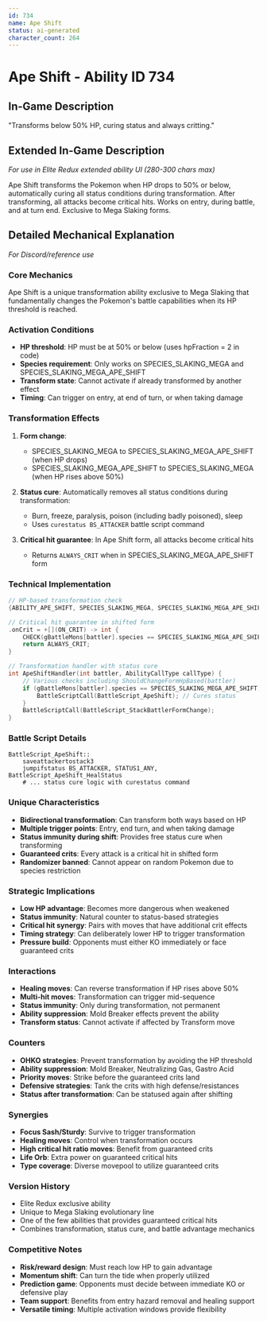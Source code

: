 ```yaml
---
id: 734
name: Ape Shift
status: ai-generated
character_count: 264
---
```


# Ape Shift - Ability ID 734

## In-Game Description
"Transforms below 50% HP, curing status and always critting."

## Extended In-Game Description
*For use in Elite Redux extended ability UI (280-300 chars max)*

Ape Shift transforms the Pokemon when HP drops to 50% or below, automatically curing all status conditions during transformation. After transforming, all attacks become critical hits. Works on entry, during battle, and at turn end. Exclusive to Mega Slaking forms.

## Detailed Mechanical Explanation
*For Discord/reference use*

### Core Mechanics
Ape Shift is a unique transformation ability exclusive to Mega Slaking that fundamentally changes the Pokemon's battle capabilities when its HP threshold is reached.

### Activation Conditions
- **HP threshold**: HP must be at 50% or below (uses hpFraction = 2 in code)
- **Species requirement**: Only works on SPECIES_SLAKING_MEGA and SPECIES_SLAKING_MEGA_APE_SHIFT
- **Transform state**: Cannot activate if already transformed by another effect
- **Timing**: Can trigger on entry, at end of turn, or when taking damage

### Transformation Effects
1. **Form change**: 
   - SPECIES_SLAKING_MEGA to SPECIES_SLAKING_MEGA_APE_SHIFT (when HP drops)
   - SPECIES_SLAKING_MEGA_APE_SHIFT to SPECIES_SLAKING_MEGA (when HP rises above 50%)

2. **Status cure**: Automatically removes all status conditions during transformation:
   - Burn, freeze, paralysis, poison (including badly poisoned), sleep
   - Uses `curestatus BS_ATTACKER` battle script command

3. **Critical hit guarantee**: In Ape Shift form, all attacks become critical hits
   - Returns `ALWAYS_CRIT` when in SPECIES_SLAKING_MEGA_APE_SHIFT form

### Technical Implementation
```c
// HP-based transformation check
{ABILITY_APE_SHIFT, SPECIES_SLAKING_MEGA, SPECIES_SLAKING_MEGA_APE_SHIFT, 2}

// Critical hit guarantee in shifted form
.onCrit = +[](ON_CRIT) -> int {
    CHECK(gBattleMons[battler].species == SPECIES_SLAKING_MEGA_APE_SHIFT)
    return ALWAYS_CRIT;
}

// Transformation handler with status cure
int ApeShiftHandler(int battler, AbilityCallType callType) {
    // Various checks including ShouldChangeFormHpBased(battler)
    if (gBattleMons[battler].species == SPECIES_SLAKING_MEGA_APE_SHIFT) {
        BattleScriptCall(BattleScript_ApeShift); // Cures status
    }
    BattleScriptCall(BattleScript_StackBattlerFormChange);
}
```

### Battle Script Details
```assembly
BattleScript_ApeShift::
    saveattackertostack3
    jumpifstatus BS_ATTACKER, STATUS1_ANY, BattleScript_ApeShift_HealStatus
    # ... status cure logic with curestatus command
```

### Unique Characteristics
- **Bidirectional transformation**: Can transform both ways based on HP
- **Multiple trigger points**: Entry, end turn, and when taking damage
- **Status immunity during shift**: Provides free status cure when transforming
- **Guaranteed crits**: Every attack is a critical hit in shifted form
- **Randomizer banned**: Cannot appear on random Pokemon due to species restriction

### Strategic Implications
- **Low HP advantage**: Becomes more dangerous when weakened
- **Status immunity**: Natural counter to status-based strategies
- **Critical hit synergy**: Pairs with moves that have additional crit effects
- **Timing strategy**: Can deliberately lower HP to trigger transformation
- **Pressure build**: Opponents must either KO immediately or face guaranteed crits

### Interactions
- **Healing moves**: Can reverse transformation if HP rises above 50%
- **Multi-hit moves**: Transformation can trigger mid-sequence
- **Status immunity**: Only during transformation, not permanent
- **Ability suppression**: Mold Breaker effects prevent the ability
- **Transform status**: Cannot activate if affected by Transform move

### Counters
- **OHKO strategies**: Prevent transformation by avoiding the HP threshold
- **Ability suppression**: Mold Breaker, Neutralizing Gas, Gastro Acid
- **Priority moves**: Strike before the guaranteed crits land
- **Defensive strategies**: Tank the crits with high defense/resistances
- **Status after transformation**: Can be statused again after shifting

### Synergies
- **Focus Sash/Sturdy**: Survive to trigger transformation
- **Healing moves**: Control when transformation occurs
- **High critical hit ratio moves**: Benefit from guaranteed crits
- **Life Orb**: Extra power on guaranteed critical hits
- **Type coverage**: Diverse movepool to utilize guaranteed crits

### Version History
- Elite Redux exclusive ability
- Unique to Mega Slaking evolutionary line
- One of the few abilities that provides guaranteed critical hits
- Combines transformation, status cure, and battle advantage mechanics

### Competitive Notes
- **Risk/reward design**: Must reach low HP to gain advantage
- **Momentum shift**: Can turn the tide when properly utilized
- **Prediction game**: Opponents must decide between immediate KO or defensive play
- **Team support**: Benefits from entry hazard removal and healing support
- **Versatile timing**: Multiple activation windows provide flexibility